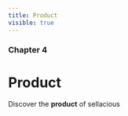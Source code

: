 ```yaml
---
title: Product
visible: true
---
```


### Chapter 4

# Product

Discover the **product** of sellacious 